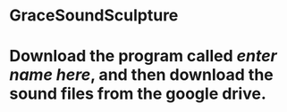 # GraceSoundSculpture
# Download the program called *enter name here*, and then download the sound files from the google drive.
